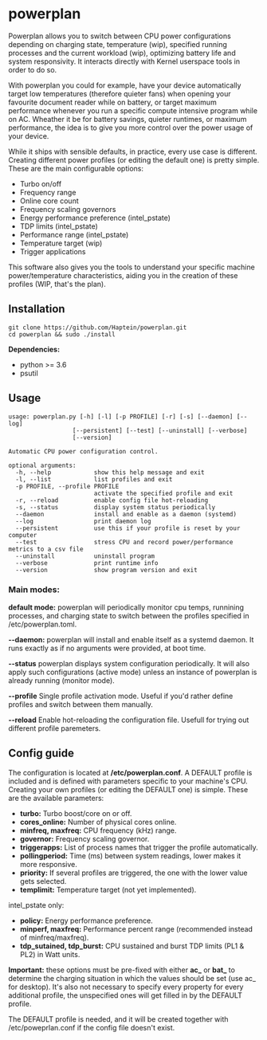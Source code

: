 # powerplan

Powerplan allows you to switch between CPU power configurations depending on charging state, temperature (wip), specified running processes and the current workload (wip), optimizing battery life and system responsivity. It interacts directly with Kernel userspace tools in order to do so.

With powerplan you could for example, have your device automatically target low temperatures (therefore quieter fans) when opening your favourite document reader while on battery, or target maximum performance whenever you run a specific compute intensive program while on AC. Wheather it be for battery savings, quieter runtimes, or maximum performance, the idea is to give you more control over the power usage of your device.

While it ships with sensible defaults, in practice, every use case is different. Creating different power profiles (or editing the default one) is pretty simple. These are the main configurable options:
- Turbo on/off
- Frequency range
- Online core count
- Frequency scaling governors
- Energy performance preference (intel_pstate)
- TDP limits (intel_pstate)
- Performance range (intel_pstate)
- Temperature target (wip)
- Trigger applications

This software also gives you the tools to understand your specific machine power/temperature characteristics, aiding you in the creation of these profiles (WIP, that's the plan).

## Installation
```
git clone https://github.com/Haptein/powerplan.git
cd powerplan && sudo ./install
```

**Dependencies:**
- python >= 3.6
- psutil


## Usage

```
usage: powerplan.py [-h] [-l] [-p PROFILE] [-r] [-s] [--daemon] [--log]
                  [--persistent] [--test] [--uninstall] [--verbose]
                  [--version]

Automatic CPU power configuration control.

optional arguments:
  -h, --help            show this help message and exit
  -l, --list            list profiles and exit
  -p PROFILE, --profile PROFILE
                        activate the specified profile and exit
  -r, --reload          enable config file hot-reloading
  -s, --status          display system status periodically
  --daemon              install and enable as a daemon (systemd)
  --log                 print daemon log
  --persistent          use this if your profile is reset by your computer
  --test                stress CPU and record power/performance metrics to a csv file
  --uninstall           uninstall program
  --verbose             print runtime info
  --version             show program version and exit
```

### Main modes:
**default mode:**
powerplan will periodically monitor cpu temps, runnining processes, and charging state to switch between the  profiles specified in /etc/powerplan.toml.

**--daemon:**
powerplan will install and enable itself as a systemd daemon. It runs exactly as if no arguments were provided, at boot time.

**--status**
powerplan displays system configuration periodically. It will also apply such configurations (active mode) unless an instance of powerplan is already running (monitor mode).

**--profile**
Single profile activation mode. Useful if you'd rather define profiles and switch between them manually.

**--reload**
Enable hot-reloading the configuration file. Usefull for trying out different profile paremeters.


## Config guide
The configuration is located at **/etc/powerplan.conf**. A DEFAULT profile is included and is defined with parameters specific to your machine's CPU. Creating your own profiles (or editing the DEFAULT one) is simple. These are the available parameters:

- **turbo:** Turbo boost/core on or off.
- **cores_online:** Number of physical cores online.
- **minfreq, maxfreq:** CPU frequency (kHz) range.
- **governor:** Frequency scaling governor.
- **triggerapps:** List of process names that trigger the profile automatically.
- **pollingperiod:** Time (ms) between system readings, lower makes it more responsive.
- **priority:** If several profiles are triggered, the one with the lower value gets selected.
- **templimit:** Temperature target (not yet implemented).

intel_pstate only:
- **policy:** Energy performance preference.
- **minperf, maxfreq:** Performance percent range (recommended instead of minfreq/maxfreq).
- **tdp_sutained, tdp_burst:** CPU sustained and burst TDP limits (PL1 & PL2) in Watt units.

  
**Important:** these options must be pre-fixed with either **ac_** or **bat_** to determine the charging situation in which the values should be set (use ac_ for desktop). It's also not necessary to specify every property for every additional profile, the unspecified ones will get filled in by the DEFAULT profile.

The DEFAULT profile is needed, and it will be created together with /etc/poweprlan.conf if the config file doesn't exist.
